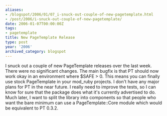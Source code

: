 ```yaml
---
aliases:
- /blogspot/2006/01/07_i-snuck-out-couple-of-new-pagetemplate.html
- /post/2006/i-snuck-out-couple-of-new-pagetemplate/
date: 2006-01-07T00:00:00Z
tags:
- pagetemplate
title: New PageTemplate Release
type: post
year: '2006'
archived_category: blogspot
---
```

I snuck out a couple of new PageTemplate releases over the last week. There were no significant changes. The main bugfix is that PT should now work okay in an environment where $SAFE > 0. This means you can finally use stock PageTemplate in your mod_ruby projects. I don't have any major plans for PT in the near future. I really need to improve the tests, so I can know for sure that the package does what it's currently advertised to do. Much later, I want to split the library into components so that people who want the bare minimum can use a PageTemplate::Core module which would be equivalent to PT 0.3.2.
<!-- TEASER_END -->
